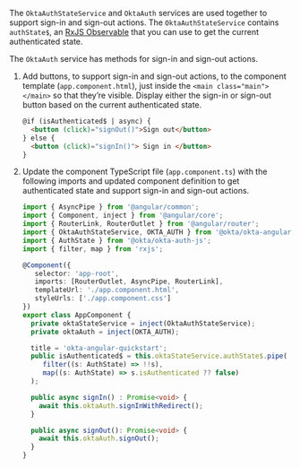 The `OktaAuthStateService` and `OktaAuth` services are used together to support sign-in and sign-out actions. The `OktaAuthStateService` contains `authState$`, an [RxJS Observable](https://rxjs.dev/guide/observable) that you can use to get the current authenticated state.

The `OktaAuth` service has methods for sign-in and sign-out actions.

1. Add buttons, to support sign-in and sign-out actions, to the component template (`app.component.html`), just inside the `<main class="main"></main>` so that they’re visible. Display either the sign-in or sign-out button based on the current authenticated state.

   ```html
   @if (isAuthenticated$ | async) {
     <button (click)="signOut()">Sign out</button>
   } else {
     <button (click)="signIn()"> Sign in </button>
   }
   ```

2. Update the component TypeScript file (`app.component.ts`) with the following imports and updated component definition to get authenticated state and support sign-in and sign-out actions.

   ```ts
   import { AsyncPipe } from '@angular/common';
   import { Component, inject } from '@angular/core';
   import { RouterLink, RouterOutlet } from '@angular/router';
   import { OktaAuthStateService, OKTA_AUTH } from '@okta/okta-angular';
   import { AuthState } from '@okta/okta-auth-js';
   import { filter, map } from 'rxjs';

   @Component({
      selector: 'app-root',
      imports: [RouterOutlet, AsyncPipe, RouterLink],
      templateUrl: './app.component.html',
      styleUrls: ['./app.component.css']
   })
   export class AppComponent {
     private oktaStateService = inject(OktaAuthStateService);
     private oktaAuth = inject(OKTA_AUTH);

     title = 'okta-angular-quickstart';
     public isAuthenticated$ = this.oktaStateService.authState$.pipe(
        filter((s: AuthState) => !!s),
        map((s: AuthState) => s.isAuthenticated ?? false)
     );

     public async signIn() : Promise<void> {
       await this.oktaAuth.signInWithRedirect();
     }

     public async signOut(): Promise<void> {
       await this.oktaAuth.signOut();
     }
   }
   ```
